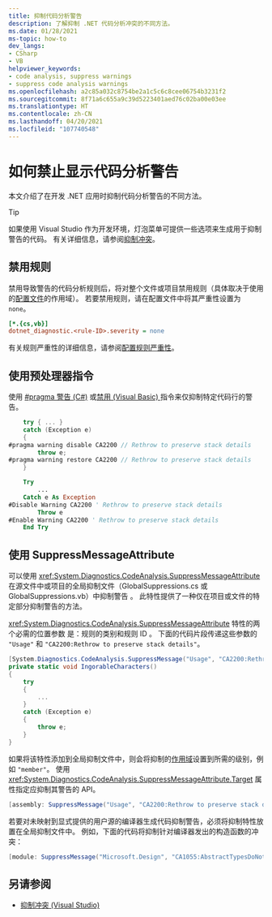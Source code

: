 ```yaml
---
title: 抑制代码分析警告
description: 了解抑制 .NET 代码分析冲突的不同方法。
ms.date: 01/28/2021
ms-topic: how-to
dev_langs:
- CSharp
- VB
helpviewer_keywords:
- code analysis, suppress warnings
- suppress code analysis warnings
ms.openlocfilehash: a2c85a032c8754be2a1c5c6c8cee06754b3231f2
ms.sourcegitcommit: 8f71a6c655a9c39d5223401aed76c02ba00e03ee
ms.translationtype: HT
ms.contentlocale: zh-CN
ms.lasthandoff: 04/20/2021
ms.locfileid: "107740548"
---
```

# <a name="how-to-suppress-code-analysis-warnings"></a>如何禁止显示代码分析警告

本文介绍了在开发 .NET 应用时抑制代码分析警告的不同方法。

> [!TIP]
> 如果使用 Visual Studio 作为开发环境，灯泡菜单可提供一些选项来生成用于抑制警告的代码。 有关详细信息，请参阅[抑制冲突](/visualstudio/code-quality/use-roslyn-analyzers?#suppress-violations)。

## <a name="disable-the-rule"></a>禁用规则

禁用导致警告的代码分析规则后，将对整个文件或项目禁用规则（具体取决于使用的[配置文件](configuration-files.md)的作用域）。 若要禁用规则，请在配置文件中将其严重性设置为 `none`。

```ini
[*.{cs,vb}]
dotnet_diagnostic.<rule-ID>.severity = none
```

有关规则严重性的详细信息，请参阅[配置规则严重性](~/docs/fundamentals/code-analysis/configuration-options.md#severity-level)。

## <a name="use-a-preprocessor-directive"></a>使用预处理器指令

使用 [#pragma 警告 (C#)](../../csharp/language-reference/preprocessor-directives.md#pragma-warning) 或[禁用 (Visual Basic) ](../../visual-basic/language-reference/directives/disable-enable.md) 指令来仅抑制特定代码行的警告。

```csharp
    try { ... }
    catch (Exception e)
    {
#pragma warning disable CA2200 // Rethrow to preserve stack details
        throw e;
#pragma warning restore CA2200 // Rethrow to preserve stack details
    }
```

```vb
    Try
        ...
    Catch e As Exception
#Disable Warning CA2200 ' Rethrow to preserve stack details
        Throw e
#Enable Warning CA2200 ' Rethrow to preserve stack details
    End Try
```

## <a name="use-the-suppressmessageattribute"></a>使用 SuppressMessageAttribute

可以使用 <xref:System.Diagnostics.CodeAnalysis.SuppressMessageAttribute> 在源文件中或项目的全局抑制文件（GlobalSuppressions.cs 或 GlobalSuppressions.vb）中抑制警告 。 此特性提供了一种仅在项目或文件的特定部分抑制警告的方法。

<xref:System.Diagnostics.CodeAnalysis.SuppressMessageAttribute> 特性的两个必需的位置参数 是：规则的类别和规则 ID 。 下面的代码片段传递这些参数的 `"Usage"` 和 `"CA2200:Rethrow to preserve stack details"`。

```csharp
[System.Diagnostics.CodeAnalysis.SuppressMessage("Usage", "CA2200:Rethrow to preserve stack details", Justification = "Not production code.")]
private static void IngorableCharacters()
{
    try
    {
        ...
    }
    catch (Exception e)
    {
        throw e;
    }
}
```

如果将该特性添加到全局抑制文件中，则会将抑制的[作用域](xref:System.Diagnostics.CodeAnalysis.SuppressMessageAttribute.Scope)设置到所需的级别，例如 `"member"`。 使用 <xref:System.Diagnostics.CodeAnalysis.SuppressMessageAttribute.Target> 属性指定应抑制其警告的 API。

```csharp
[assembly: SuppressMessage("Usage", "CA2200:Rethrow to preserve stack details", Justification = "Not production code.", Scope = "member", Target = "~M:MyApp.Program.IngorableCharacters")]
```

若要对未映射到显式提供的用户源的编译器生成代码抑制警告，必须将抑制特性放置在全局抑制文件中。 例如，下面的代码将抑制针对编译器发出的构造函数的冲突：

```csharp
[module: SuppressMessage("Microsoft.Design", "CA1055:AbstractTypesDoNotHavePublicConstructors", Scope="member", Target="MyTools.Type..ctor()")]
```

## <a name="see-also"></a>另请参阅

- [抑制冲突 (Visual Studio)](/visualstudio/code-quality/use-roslyn-analyzers?#suppress-violations)
